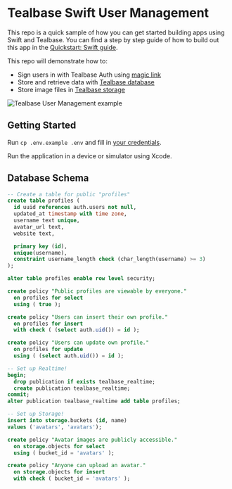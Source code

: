 # Tealbase Swift User Management

This repo is a quick sample of how you can get started building apps using Swift and Tealbase. You can find a step by step guide of how to build out this app in the [Quickstart: Swift guide](https://tealbase.io/docs/guides/with-swift).

This repo will demonstrate how to:

- Sign users in with Tealbase Auth using [magic link](https://tealbase.io/docs/reference/dart/auth-signin#sign-in-with-magic-link)
- Store and retrieve data with [Tealbase database](https://tealbase.io/docs/guides/database)
- Store image files in [Tealbase storage](https://tealbase.io/docs/guides/storage)

![Tealbase User Management example](tealbase-swift-demo.png)

## Getting Started

Run `cp .env.example .env` and fill in [your credentials](https://tealbase.io/docs/guides/with-flutter#get-the-api-keys).

Run the application in a device or simulator using Xcode.

## Database Schema

```sql
-- Create a table for public "profiles"
create table profiles (
  id uuid references auth.users not null,
  updated_at timestamp with time zone,
  username text unique,
  avatar_url text,
  website text,

  primary key (id),
  unique(username),
  constraint username_length check (char_length(username) >= 3)
);

alter table profiles enable row level security;

create policy "Public profiles are viewable by everyone."
  on profiles for select
  using ( true );

create policy "Users can insert their own profile."
  on profiles for insert
  with check ( (select auth.uid()) = id );

create policy "Users can update own profile."
  on profiles for update
  using ( (select auth.uid()) = id );

-- Set up Realtime!
begin;
  drop publication if exists tealbase_realtime;
  create publication tealbase_realtime;
commit;
alter publication tealbase_realtime add table profiles;

-- Set up Storage!
insert into storage.buckets (id, name)
values ('avatars', 'avatars');

create policy "Avatar images are publicly accessible."
  on storage.objects for select
  using ( bucket_id = 'avatars' );

create policy "Anyone can upload an avatar."
  on storage.objects for insert
  with check ( bucket_id = 'avatars' );
```
